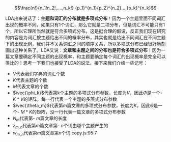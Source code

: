 $$\frac{n!}{n_1!n_2!,....,n_k!} {p_1}^{n_1}{p_2}^{n_2}....{p_k}^{n_k}$$

LDA出来说话了：**主题和词汇的分布就是多项式分布**！因为一个主题里面不同词汇出现的概率不同，如果只有1个词汇，那么它就是二项分布，但是词汇不可能只有1个，所以它理所当然就是符合多项式分布。这是挺合理的假设，反正我们现在研究的内容是为词汇按主题给出不同的概率分布，其实也就是给出不同词汇在不同主题下的出现比例，我们并不关系词汇之间的顺序关系，所以多项式分布已经很好地刻画出这种关系了。LDA又说：**文章和主题之间的分布也是符合多项式分布**！因为一篇文章要确定不同主题的出现概率，和主题要确定每个词汇的出现概率是完全可以类比的！思考一下我们也接受了LDA的说法，接下来我们介绍一些记号：

-   $V$代表我们字典的词汇个数
-   $K$代表主题的个数
-   $M$代表文章的个数
-   $\vec{\phi_k}$代表第k个主题的多项式分布参数，长度为$V$，因此$\Phi$是一个-   $K*V$的矩阵，每一行代表一个主题的多项式分布参数
-   $\vec{\theta_m}$代表第$m$篇文章的多项式分布参数，长度为$K$，因此$\Theta$是一个-   $M*K$的矩阵，没一行代表一篇文章的多项式分布参数
-   $N_m$代表第-   $m$篇文章的长度
-   $z_{m,n}$代表第$m$篇文章第-   $n$个词由哪个主题产生的
-   $w_{m,n}$代表第$m$篇文章第$n$个词 copy.js:95:7

